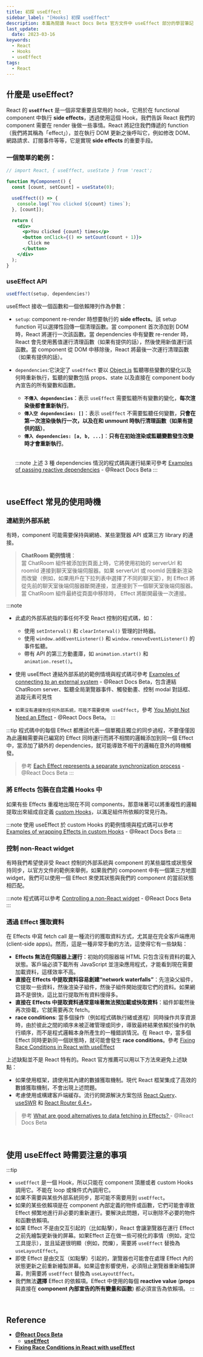 ```yaml
---
title: 初探 useEffect
sidebar_label: "[Hooks] 初探 useEffect"
description: 本篇為閱讀 React Docs Beta 官方文件中 useEffect 部分的學習筆記
last_update:
  date: 2023-03-16
keywords:
  - React
  - Hooks
  - useEffect
tags:
  - React
---
```



## **什麼是 useEffect?**
React 的 **`useEffect`** 是一個非常重要且常用的 hook，它用於在 functional component 中執行 **side effects**，透過使用這個 Hook，我們告訴 React 我們的 component 需要在 render 後做一些事情。React 將記住我們傳遞的 function（我們將其稱為「effect」），並在執行 DOM 更新之後呼叫它，例如修改 DOM、網路請求、訂閱事件等等，它是實現 **side effects** 的重要手段。

### **一個簡單的範例：**
```jsx live
// import React, { useEffect, useState } from 'react';

function MyComponent() {
  const [count, setCount] = useState(0);

  useEffect(() => {
    console.log(`You clicked ${count} times`);
  }, [count]);

  return (
    <div>
      <p>You clicked {count} times</p>
      <button onClick={() => setCount(count + 1)}>
        Click me
      </button>
    </div>
  );
}

```

### **useEffect API**

```jsx
useEffect(setup, dependencies?)
```
useEffect 接收一個函數和一個依賴陣列作為參數：
- `setup`: component re-render 時想要執行的 **side effects**。該 setup function 可以選擇性回傳一個清理函數。當 component 首次添加到 DOM 時，React 將運行一次該函數。當 dependencies 中有變數 re-render 時，React 會先使用舊值運行清理函數（如果有提供的話），然後使用新值運行該函數。當 component 從 DOM 中移除後，React 將最後一次運行清理函數（如果有提供的話）。

- `dependencies`:它決定了 `useEffect` 要以 [Object.is](https://developer.mozilla.org/en-US/docs/Web/JavaScript/Reference/Global_Objects/Object/is) 監聽哪些變數的變化以及何時重新執行，監聽的變數包括 props、state 以及直接在 component body 內宣告的所有變數和函數。

  - **`不傳入 dependencies`**：表示 `useEffect` 需要監聽所有變數的變化，**每次渲染後都會重新執行**。
  - **`傳入空 dependencies: []`**：表示 `useEffect` 不需要監聽任何變數，**只會在第一次渲染後執行一次，以及在和 unmount 時執行清理函數（如果有提供的話）**。
  - **`傳入 dependencies: [a, b, ...]`**：**只有在初始渲染或監聽變數發生改變時才會重新執行**。
  
  <br/>

  :::note
  上述 3 種 dependencies 情況的程式碼與運行結果可參考 [Examples of passing reactive dependencies](https://beta.reactjs.org/reference/react/useEffect#examples-dependencies) - @React Docs Beta
  :::


<br/>


## **useEffect 常見的使用時機**

### **連結到外部系統**
有時，component 可能需要保持與網絡、某些瀏覽器 API 或第三方 library 的連接。

> **ChatRoom 範例情境**：  
當 ChatRoom 組件被添加到頁面上時，它將使用初始的 serverUrl 和 roomId 連接到聊天室後端伺服器。如果 serverUrl 或 roomId 因重新渲染而改變（例如，如果用戶在下拉列表中選擇了不同的聊天室），則 Effect 將從先前的聊天室後端伺服器斷開連接，並連接到下一個聊天室後端伺服器。當 ChatRoom 組件最終從頁面中移除時， Effect 將斷開最後一次連接。

:::note
- 此處的外部系統指的事任何不受 React 控制的程式碼，如：
  - 使用 `setInterval()` 和 `clearInterval()` 管理的計時器。
  - 使用 `window.addEventListener()` 和 `window.removeEventListener()` 的事件監聽。
  - 帶有 API 的第三方動畫庫，如 `animation.start()` 和 `animation.reset()`。

- 使用 useEffect 連結外部系統的範例情境與程式碼可參考 [Examples of connecting to an external system](https://beta.reactjs.org/reference/react/useEffect#examples-connecting) - @React Docs Beta，包含連結 ChatRoom server、監聽全局瀏覽器事件、觸發動畫、控制 modal 對話框、追蹤元素可見性
- `如果沒有連接到任何外部系統，可能不需要使用 useEffect`，參考 [You Might Not Need an Effect](https://beta.reactjs.org/learn/you-might-not-need-an-effect) - @React Docs Beta。
:::

:::tip
程式碼中的每個 Effect 都應該代表一個單獨且獨立的同步過程，不要僅僅因為此邏輯需要與已編寫的 Effect 同時運行而將不相關的邏輯添加到同一個 Effect 中，當添加了額外的 dependencies，就可能導致不相干的邏輯在意外的時機觸發。
> 參考 [Each Effect represents a separate synchronization process](https://beta.reactjs.org/learn/lifecycle-of-reactive-effects#each-effect-represents-a-separate-synchronization-process) - @React Docs Beta
:::

### **將 Effects 包裝在自定義 Hooks 中**
如果有些 Effects 重複地出現在不同 components，那意味著可以將重複性的邏輯提取出來組成自定義 [custom Hooks](https://beta.reactjs.org/learn/reusing-logic-with-custom-hooks)，以滿足組件所依賴的常見行為。

:::note
使用 useEffect 於 custom Hooks 的範例情境與程式碼可以參考 [Examples of wrapping Effects in custom Hooks](https://beta.reactjs.org/reference/react/useEffect#examples-custom-hooks) - @React Docs Beta
:::


### **控制 non-React widget**
有時我們希望使非受 React 控制的外部系統與 component 的某些屬性或狀態保持同步，以官方文件的範例來舉例，如果我們的 component 中有一個第三方地圖 widget，我們可以使用一個 Effect 來使其狀態與我們的 component 的當前狀態相匹配。

:::note
程式碼可以參考 [Controlling a non-React widget](https://beta.reactjs.org/reference/react/useEffect#controlling-a-non-react-widget) - @React Docs Beta
:::


### **透過 Effect 獲取資料**
在 Effects 中寫 fetch call 是一種流行的獲取資料方式，尤其是在完全客戶端應用(client-side apps)。然而，這是一種非常手動的方法，這使得它有一些缺點：

- **Effects 無法在伺服器上運行**：初始的伺服器端 HTML 只包含沒有資料的載入狀態。客戶端必須下載所有 JavaScript 並渲染應用程式，才能看到現在需要加載資料，這樣效率不高。
- **直接在 Effects 中提取資料容易創建“network waterfalls”**：先渲染父組件，它提取一些資料，然後渲染子組件，然後子組件開始提取它們的資料。如果網路不是很快，這比並行提取所有資料慢得多。
- **直接在 Effects 中提取資料通常意味著無法預加載或快取資料**：組件卸載然後再次掛載，它就需要再次 fetch。
- **race conditions**: 當多個操作（例如程式碼執行緒或進程）同時操作共享資源時，由於彼此之間的順序未被正確管理或同步，導致最終結果依賴於操作的執行順序，而不是程式邏輯本身所產生的一種錯誤情況。在 React 中，當多個 Effect 同時更新同一個狀態時，就可能會發生 **race conditions**。參考 [Fixing Race Conditions in React with useEffect](https://maxrozen.com/race-conditions-fetching-data-react-with-useeffect)

上述缺點並不是 React 特有的。React 官方推薦可以用以下方法來避免上述缺點：
- 如果使用框架，請使用其內建的數據獲取機制。現代 React 框架集成了高效的數據獲取機制，不會出現上述問題。
- 考慮使用或構建客戶端緩存。流行的開源解決方案包括 [React Query](https://tanstack.com/query/v3/)、[useSWR](https://swr.vercel.app/) 和 [React Router 6.4+](https://beta.reactrouter.com/en/main/start/overview)。

> 參考 [What are good alternatives to data fetching in Effects? ](https://beta.reactjs.org/reference/react/useEffect#what-are-good-alternatives-to-data-fetching-in-effects) - @React Docs Beta


<br/>


## **使用 useEffect 時需要注意的事項**
:::tip
- `useEffect` 是一個 Hook，所以只能在 component 頂層或者 custom Hooks 調用它。不能在 loop 或條件式內調用它。
- 如果不需要與某些外部系統同步，那可能不需要用到 `useEffect`。
- 如果的某些依賴項是在 component 內部定義的物件或函數，它們可能會導致 Effect 頻繁地進行非必要的重新運行。要解決此問題，可以刪除不必要的物件和函數依賴項。
- 如果 Effect 不是由交互引起的（比如點擊），React 會讓瀏覽器在運行 Effect 之前先繪製更新後的屏幕。如果Effect 正在做一些可視化的事情（例如，定位工具提示），並且延遲很明顯（例如，閃爍），需要將 `useEffect` 替換為 `useLayoutEffect`。
- 即使 Effect 是由交互（如點擊）引起的，瀏覽器也可能會在處理 Effect 內的狀態更新之前重新繪製屏幕。如果這會影響使用，必須阻止瀏覽器重新繪製屏幕，則需要將 `useEffect` 替換為 `useLayoutEffect`。
- 我們無法**選擇** Effect 的依賴項。Effect 中使用的每個 **reactive value** (**props** 與直接在 **component 內部宣告的所有變量和函數**) 都必須宣告為依賴項。 
:::

<br/>


## **Reference**
- **[@React Docs Beta](https://react.dev/)**
  - **[useEffect](https://beta.reactjs.org/reference/react/useEffect)**
- **[Fixing Race Conditions in React with useEffect](https://maxrozen.com/race-conditions-fetching-data-react-with-useeffect)**
